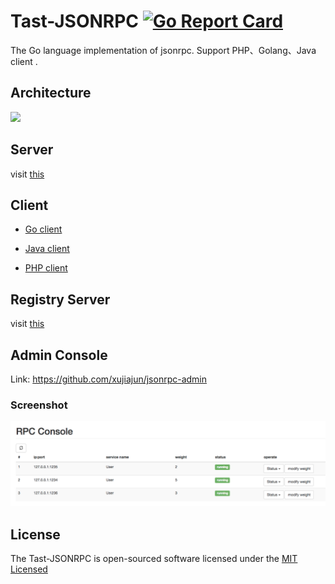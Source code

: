 # Tast-JSONRPC [![Go Report Card](https://goreportcard.com/badge/github.com/xujiajun/tast-jsonrpc)](https://goreportcard.com/report/github.com/xujiajun/tast-jsonrpc)

The Go language implementation of jsonrpc. Support PHP、Golang、Java client .



## Architecture

<img src ="https://raw.githubusercontent.com/xujiajun/tast-jsonrpc/master/docs/rpc-architecture-en.png">


## Server

visit [this](https://github.com/xujiajun/tast-jsonrpc/blob/master/server/main.go)

## Client

* [Go client](https://github.com/xujiajun/tast-jsonrpc/blob/master/client/go/client1.go)

* [Java client](https://github.com/xujiajun/tast-jsonrpc/blob/master/client/java/Client.java)

* [PHP client](https://github.com/xujiajun/tast-jsonrpc/blob/master/client/php/client.php)

## Registry Server

visit [this](https://github.com/xujiajun/tast-jsonrpc/blob/master/server/registryServer.go)

## Admin Console

Link: https://github.com/xujiajun/jsonrpc-admin

### Screenshot

<img src="https://raw.githubusercontent.com/xujiajun/jsonrpc-admin/master/docs/rpc-console.png">

## License
The Tast-JSONRPC is open-sourced software licensed under the [MIT Licensed](http://www.opensource.org/licenses/MIT)
